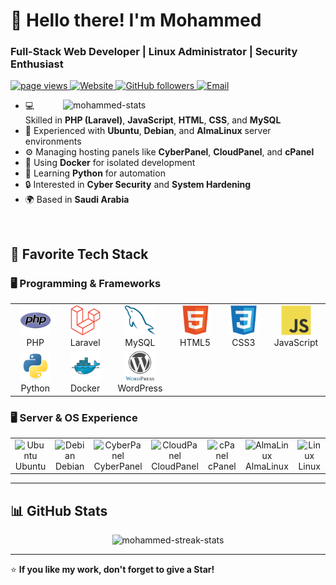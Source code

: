 <h1 align="left" id="mohammed-title">👋 Hello there! I'm Mohammed</h1>
<h3 align="left">Full-Stack Web Developer | Linux Administrator | Security Enthusiast</h3>

<p align="left">
  <a href="https://github.com/YOUR_USERNAME">
    <img src="https://komarev.com/ghpvc/?username=YOUR_USERNAME" alt="page views" />
  </a>
  <a href="https://YOUR-WEBSITE.com">
    <img alt="Website" src="https://img.shields.io/website?url=https%3A%2F%2FYOUR-WEBSITE.com">
  </a>
  <a href="https://github.com/YOUR_USERNAME?tab=followers">
    <img alt="GitHub followers" src="https://img.shields.io/github/followers/YOUR_USERNAME?style=flat&logo=github">
  </a>
  <a href="mailto:YOUR@EMAIL.com">
    <img alt="Email" src="https://img.shields.io/badge/Email-Contact-orange?logo=gmail">
  </a>
</p>

<a href="#mohammed-title">
  <img src="https://github-readme-stats.vercel.app/api?username=YOUR_USERNAME&show_icons=true&theme=transparent" alt="mohammed-stats" align="right" width="420" />
</a>

- 💻 Skilled in **PHP (Laravel)**, **JavaScript**, **HTML**, **CSS**, and **MySQL**  
- 🐧 Experienced with **Ubuntu**, **Debian**, and **AlmaLinux** server environments  
- ⚙️ Managing hosting panels like **CyberPanel**, **CloudPanel**, and **cPanel**  
- 🐳 Using **Docker** for isolated development  
- 🐍 Learning **Python** for automation  
- 🔒 Interested in **Cyber Security** and **System Hardening**  
- 🌍 Based in **Saudi Arabia**  

<br>

<h2 align="left" id="mohammed-tech">🧠 Favorite Tech Stack</h2>

### 🖥️ Programming & Frameworks
<table>
  <tr>
    <td align="center" width="96">
      <img src="https://raw.githubusercontent.com/devicons/devicon/master/icons/php/php-original.svg" width="48" height="48" alt="PHP" />
      <br>PHP
    </td>
    <td align="center" width="96">
      <img src="https://raw.githubusercontent.com/devicons/devicon/master/icons/laravel/laravel-original.svg" width="48" height="48" alt="Laravel" />
      <br>Laravel
    </td>
    <td align="center" width="96">
      <img src="https://raw.githubusercontent.com/devicons/devicon/master/icons/mysql/mysql-original.svg" width="48" height="48" alt="MySQL" />
      <br>MySQL
    </td>
    <td align="center" width="96">
      <img src="https://raw.githubusercontent.com/devicons/devicon/master/icons/html5/html5-original.svg" width="48" height="48" alt="HTML5" />
      <br>HTML5
    </td>
    <td align="center" width="96">
      <img src="https://raw.githubusercontent.com/devicons/devicon/master/icons/css3/css3-original.svg" width="48" height="48" alt="CSS3" />
      <br>CSS3
    </td>
    <td align="center" width="96">
      <img src="https://raw.githubusercontent.com/devicons/devicon/master/icons/javascript/javascript-original.svg" width="48" height="48" alt="JavaScript" />
      <br>JavaScript
    </td>
  </tr>
  <tr>
    <td align="center" width="96">
      <img src="https://raw.githubusercontent.com/devicons/devicon/master/icons/python/python-original.svg" width="48" height="48" alt="Python" />
      <br>Python
    </td>
    <td align="center" width="96">
      <img src="https://raw.githubusercontent.com/devicons/devicon/master/icons/docker/docker-original.svg" width="48" height="48" alt="Docker" />
      <br>Docker
    </td>
    <td align="center" width="96">
      <img src="https://raw.githubusercontent.com/devicons/devicon/master/icons/wordpress/wordpress-original.svg" width="48" height="48" alt="WordPress" />
      <br>WordPress
    </td>
  </tr>
</table>

### 🖥️ Server & OS Experience
<table>
  <tr>
    <td align="center" width="96">
      <img src="https://www.svgrepo.com/show/452122/ubuntu.svg" width="48" height="48" alt="Ubuntu" />
      <br>Ubuntu
    </td>
    <td align="center" width="96">
      <img src="https://upload.wikimedia.org/wikipedia/commons/6/6f/Debian-OpenLogo.svg" width="48" height="48" alt="Debian" />
      <br>Debian
    </td>
    <td align="center" width="96">
      <img src="https://seeklogo.com/images/C/cyberpanel-logo-964D0E8A62-seeklogo.com.png" width="48" height="48" alt="CyberPanel" />
      <br>CyberPanel
    </td>
    <td align="center" width="96">
      <img src="https://www.cloudpanel.io/images/logo.svg" width="48" height="48" alt="CloudPanel" />
      <br>CloudPanel
    </td>
    <td align="center" width="96">
      <img src="https://companieslogo.com/img/orig/CPANEL-85b1a1db.png?t=1720983983" width="70" height="48" alt="cPanel" />
      <br>cPanel
    </td>
    <td align="center" width="96">
      <img src="https://upload.wikimedia.org/wikipedia/commons/a/af/AlmaLinux_logo.svg" width="48" height="48" alt="AlmaLinux" />
      <br>AlmaLinux
    </td>
    <td align="center" width="96">
      <img src="https://upload.wikimedia.org/wikipedia/commons/3/35/Tux.svg" width="48" height="48" alt="Linux" />
      <br>Linux
    </td>
  </tr>
</table>

---

<h2 align="left">📊 GitHub Stats</h2>

<p align="center">
  <img src="https://github-readme-streak-stats.herokuapp.com/?user=YOUR_USERNAME&theme=transparent" alt="mohammed-streak-stats" />
</p>

---

⭐ **If you like my work, don't forget to give a Star!**
